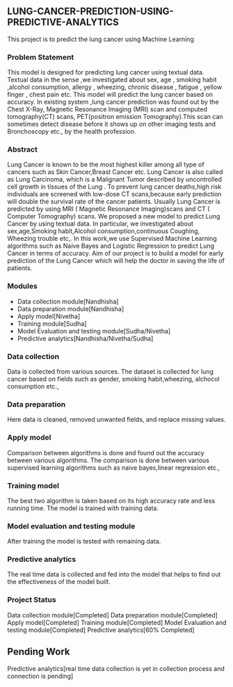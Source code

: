 ## LUNG-CANCER-PREDICTION-USING-PREDICTIVE-ANALYTICS
   This project is to predict the lung cancer using Machine Learning

### Problem Statement 
  This model is designed for predicting lung cancer using textual data. Textual data in the sense ,we investigated about sex, age , smoking habit ,alcohol consumption, allergy , wheezing, chronic disease , fatigue , yellow finger , chest pain etc. This model will predict the lung cancer based on accuracy.
       In existing system ,lung cancer prediction was found out by the Chest X-Ray, Magnetic Resonance Imaging (MRI) scan and  computed tomography(CT) scans, PET(positron emission Tomography).This scan can sometimes detect disease before it shows up on other imaging tests and Bronchoscopy  etc., by the health profession.
       
### Abstract
   Lung Cancer is known to be the most highest killer among all type of cancers such as Skin Cancer,Breast Cancer etc. Lung Cancer is also called as Lung Carcinoma, which is a Malignant Tumor described by uncontrolled cell growth in tissues of the Lung . To prevent lung cancer deaths,high risk individuals are screened with low-dose CT scans,because early prediction will double the survival rate of the cancer patients. Usually Lung Cancer is predicted by using MRI ( Magnetic Resonance Imaging)scans and CT ( Computer Tomography) scans. We proposed a new model to predict Lung Cancer by using textual data. In particular, we investigated about sex,age,Smoking habit,Alcohol consumption,continuous Coughing, Wheezing trouble etc,. In this work,we use Supervised Machine Learning algorithms such as Naive Bayes and Logistic Regression to predict Lung Cancer in terms of accuracy. Aim of our project is to build a model for early prediction of the Lung Cancer which will help the doctor in saving the life of patients.


### Modules
- Data collection module[Nandhisha]
- Data preparation module[Nandhisha]
- Apply model[Nivetha]
- Training module[Sudha]
- Model Evaluation and testing module[Sudha/Nivetha]
- Predictive analytics[Nandhisha/Nivetha/Sudha]

### Data collection
Data is collected from various sources. The dataset is collected for lung cancer based on fields such as gender, smoking habit,wheezing, alchocol consumption etc.,

### Data preparation
Here data is cleaned, removed unwanted fields, and replace missing values.

### Apply model
Comparison between algorithms is done and found out the accuracy between various algorithms.
The comparison is done between various supervised learning algorithms such as naive bayes,linear regression etc.,

### Training model
The best two algorithm is taken based on its high accuracy rate and less running time. The model is trained with training data.

### Model evaluation and testing module
After training the model is tested with remaining data.

### Predictive analytics
The real time data is collected and fed into the model that helps to find out the effectiveness of the model built.

### Project Status
Data collection module[Completed]
Data preparation module[Completed]
Apply model[Completed]
Training module[Completed]
Model Evaluation and testing module[Completed]
Predictive analytics[60% Completed]

## Pending Work
Predictive analytics[real time data collection is yet in collection process and connection is pending]








